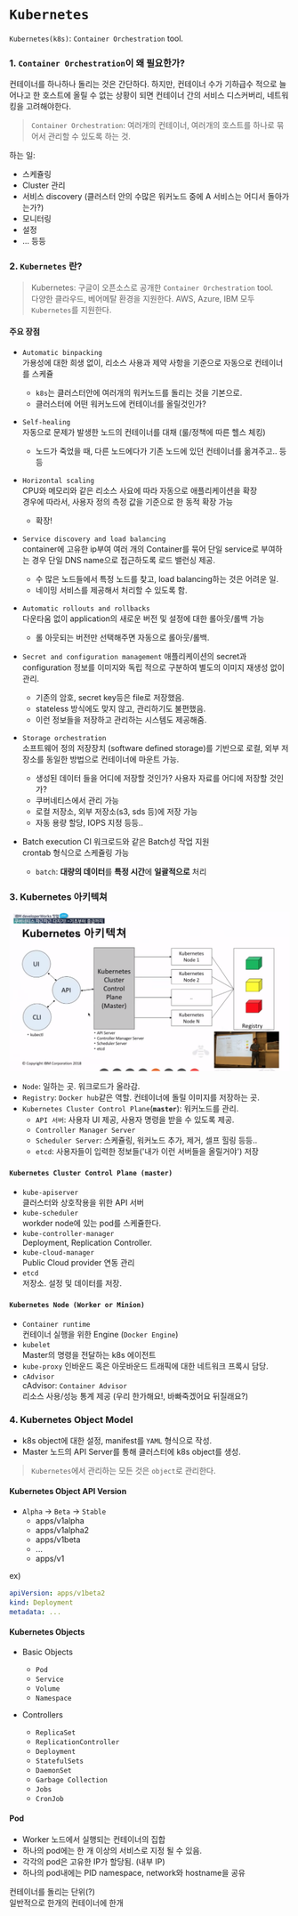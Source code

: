 # `Kubernetes`

`Kubernetes(k8s)`: `Container Orchestration` tool.

### 1. `Container Orchestration`이 왜 필요한가?

컨테이너를 하나하나 돌리는 것은 간단하다. 하지만, 컨테이너 수가 기하급수 적으로 늘어나고 한 호스트에 올릴 수 없는 상황이 되면 컨테이너 간의 서비스 디스커버리, 네트워킹을 고려해야한다.

> `Container Orchestration`: 여러개의 컨테이너, 여러개의 호스트를 하나로 묶어서 관리할 수 있도록 하는 것.

하는 일:

- 스케쥴링
- Cluster 관리
- 서비스 discovery (클러스터 안의 수많은 워커노드 중에 A 서비스는 어디서 돌아가는가?)
- 모니터링
- 설정
- ... 등등

### 2. `Kubernetes` 란?

> Kubernetes: 구글이 오픈소스로 공개한 `Container Orchestration` tool.  
> 다양한 클라우드, 베어메탈 환경을 지원한다. AWS, Azure, IBM 모두 `Kubernetes`를 지원한다.

#### 주요 장점

- `Automatic binpacking`  
  가용성에 대한 희생 없이, 리소스 사용과 제약 사항을 기준으로 자동으로 컨테이너를 스케쥴

  - `k8s`는 클러스터안에 여러개의 워커노드를 돌리는 것을 기본으로.
  - 클러스터에 어떤 워커노드에 컨테이너를 올릴것인가?

- `Self-healing`  
  자동으로 문제가 발생한 노드의 컨테이너를 대채 (룰/정책에 따른 헬스 체킹)
  - 노드가 죽었을 때, 다른 노드에다가 기존 노드에 있던 컨테이너를 옮겨주고.. 등등
- `Horizontal scaling`  
  CPU와 메모리와 같은 리소스 사요에 따라 자동으로 애플리케이션을 확장  
  경우에 따라서, 사용자 정의 측정 값을 기준으로 한 동적 확장 가능
  - 확장!
- `Service discovery and load balancing`  
  container에 고유한 ip부여
  여러 개의 Container를 묶어 단일 service로 부여하는 경우 단일 DNS name으로 접근하도록 로드 밸런싱 제공.
  - 수 많은 노드들에서 특정 노드를 찾고, load balancing하는 것은 어려운 일.
  - 네이밍 서비스를 제공해서 처리할 수 있도록 함.
- `Automatic rollouts and rollbacks`  
  다운타움 없이 application의 새로운 버전 및 설정에 대한 롤아웃/롤백 가능
  - 롤 아웃되는 버전만 선택해주면 자동으로 롤아웃/롤백.
- `Secret and configuration management`
  애플리케이션의 secret과 configuration 정보를 이미지와 독립 적으로 구분하여 별도의 이미지 재생성 없이 관리.
  - 기존의 암호, secret key등은 file로 저장했음.
  - stateless 방식에도 맞지 않고, 관리하기도 불편했음.
  - 이런 정보들을 저장하고 관리하는 시스템도 제공해줌.
- `Storage orchestration`  
  소프트웨어 정의 저장장치 (software defined storage)를 기반으로 로컬, 외부 저장소를 동일한 방법으로 컨테이너에 마운트 가능.
  - 생성된 데이터 들을 어디에 저장할 것인가? 사용자 자료를 어디에 저장할 것인가?
  - 쿠버네티스에서 관리 가능
  - 로컬 저장소, 외부 저장소(s3, sds 등)에 저장 가능
  - 자동 용량 할당, IOPS 지정 등등..
- Batch execution
  CI 워크로드와 같은 Batch성 작업 지원  
  crontab 형식으로 스케쥴링 가능
  - `batch`: **대량의 데이터**를 **특정 시간**에 **일괄적으로** 처리

### 3. Kubernetes 아키텍쳐

![아키텍쳐](./img/1.architecture.png)

- `Node`: 일하는 곳. 워크로드가 올라감.
- `Registry`: `Docker hub`같은 역할. 컨테이너에 돌릴 이미지를 저장하는 곳.
- `Kubernetes Cluster Control Plane`(**`master`**): 워커노드를 관리.
  - `API 서버`: 사용자 UI 제공, 사용자 명령을 받을 수 있도록 제공.
  - `Controller Manager Server`
  - `Scheduler Server`: 스케쥴링, 워커노드 추가, 제거, 셀프 힐링 등등..
  - `etcd`: 사용자들이 입력한 정보들('내가 이런 서버들을 올릴거야') 저장

#### `Kubernetes Cluster Control Plane (master)`

- `kube-apiserver`  
  클러스터와 상호작용을 위한 API 서버
- `kube-scheduler`  
  workder node에 있는 pod를 스케쥴한다.
- `kube-controller-manager`  
  Deployment, Replication Controller.
- `kube-cloud-manager`  
  Public Cloud provider 연동 관리
- `etcd`  
  저장소. 설정 및 데이터를 저장.

#### `Kubernetes Node (Worker or Minion)`

- `Container runtime`  
  컨테이너 실행을 위한 Engine (`Docker Engine`)
- `kubelet`  
  Master의 명령을 전달하는 k8s 에이전트
- `kube-proxy`
  인바운드 혹은 아웃바운드 트래픽에 대한 네트워크 프록시 담당.
- `cAdvisor`  
  cAdvisor: `Container Advisor`  
  리소스 사용/성능 통계 제공 (우리 한가해요!, 바빠죽겠어요 뒤질래요?)

### 4. Kubernetes Object Model

- k8s object에 대한 설정, manifest를 `YAML` 형식으로 작성.
- Master 노드의 API Server를 통해 클러스터에 k8s object를 생성.

> `Kubernetes`에서 관리하는 모든 것은 `object`로 관리한다.

#### Kubernetes Object API Version

- `Alpha` -> `Beta` -> `Stable`
  - apps/v1alpha
  - apps/v1alpha2
  - apps/v1beta
  - ...
  - apps/v1

ex)

```yaml
apiVersion: apps/v1beta2
kind: Deployment
metadata: ...
```

#### Kubernetes Objects

- Basic Objects

  - `Pod`
  - `Service`
  - `Volume`
  - `Namespace`

- Controllers
  - `ReplicaSet`
  - `ReplicationController`
  - `Deployment`
  - `StatefulSets`
  - `DaemonSet`
  - `Garbage Collection`
  - `Jobs`
  - `CronJob`

#### Pod

- Worker 노드에서 실행되는 컨테이너의 집합
- 하나의 pod에는 한 개 이상의 서비스로 지정 될 수 있음.
- 각각의 pod은 고유한 IP가 할당됨. (내부 IP)
- 하나의 pod내에는 PID namespace, network와 hostname을 공유

컨테이너를 돌리는 단위(?)  
일반적으로 한개의 컨테이너에 한개
